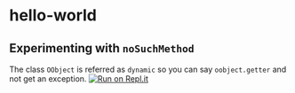 # hello-world
## Experimenting with `noSuchMethod`
The class `OObject` is referred as `dynamic` so you can say `oobject.getter` and not get an exception.
[![Run on Repl.it](https://repl.it/badge/github/treeplate/hello-world)](https://repl.it/github/treeplate/hello-world)
<!--stackedit_data:
eyJoaXN0b3J5IjpbNDgzNjU0MjI2LDEzMzg3MTEzMjZdfQ==
-->